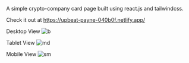A simple crypto-company card page built using react.js and tailwindcss.

Check it out at https://upbeat-payne-040b0f.netlify.app/

Desktop View
![b](https://user-images.githubusercontent.com/34579300/132977403-54319bb8-b251-470b-890f-283fd828ac98.PNG)

Tablet View
![md](https://user-images.githubusercontent.com/34579300/132987426-a0dea378-087a-4413-892d-983ba647aaf4.PNG)

Mobile View
![sm](https://user-images.githubusercontent.com/34579300/132987441-fe0b9df6-ec19-4434-903f-fbdedcc72172.PNG)


